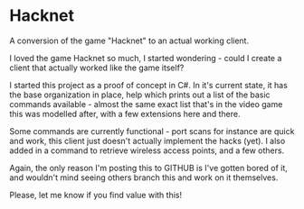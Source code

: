 # Hacknet
A conversion of the game "Hacknet" to an actual working client. 

I loved the game Hacknet so much, I started wondering - could I create a client that actually worked like the game itself?

I started this project as a proof of concept in C#. In it's current state, it has the base organization in place, help which prints out a list of the basic commands available - almost the same exact list that's in the video game this was modelled after, with a few extensions here and there. 

Some commands are currently functional - port scans for instance are quick and work, this client just doesn't actually implement the hacks (yet). I also added in a command to retrieve wireless access points, and a few others. 

Again, the only reason I'm posting this to GITHUB is I've gotten bored of it, and wouldn't mind seeing others branch this and work on it themselves. 

Please, let me know if you find value with this!
